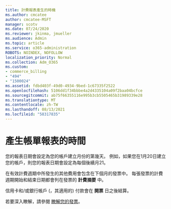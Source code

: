 ```yaml
---
title: 計費報表產生的時機
ms.author: cmcatee
author: cmcatee-MSFT
manager: scotv
ms.date: 07/24/2020
ms.reviewer: jkinma, jmueller
ms.audience: Admin
ms.topic: article
ms.service: o365-administration
ROBOTS: NOINDEX, NOFOLLOW
localization_priority: Normal
ms.collection: Adm_O365
ms.custom:
- commerce_billing
- "494"
- "1500024"
ms.assetid: fdbd403f-49d0-4934-9bed-1c67335f2522
ms.openlocfilehash: 5106dd1f34bbbe4a2d4335104a09f2baa04bcfce
ms.sourcegitcommit: ab75f66355116e995b3cb5505465b31989339e28
ms.translationtype: MT
ms.contentlocale: zh-TW
ms.lasthandoff: 08/13/2021
ms.locfileid: "58317835"
---
```

# <a name="when-is-the-billing-statement-generated"></a>產生帳單報表的時間

您的報表日期會設定為您的帳戶建立月份的第幾天。 例如，如果您在1月20日建立您的帳戶，則您的報表日期會設定為每個後續月21。

在有效計費週期中所發生的其他費用會包含在下個月的發票中。 每張發票的計費週期開始和結束日期都會列在發票的 **計費摘要** 中。

信用卡和/或銀行帳戶 (，其適用的) 付款會在 **開票** 日之後結算。
  
若要深入瞭解，請參閱 [瞭解您的發票](https://docs.microsoft.com/microsoft-365/commerce/billing-and-payments/understand-your-invoice2)。